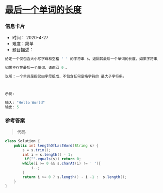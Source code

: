 # [最后一个单词的长度](https://leetcode-cn.com/problems/length-of-last-word/)

### 信息卡片

- 时间： 2020-4-27
- 难度：简单
- 题目描述：

```java
给定一个仅包含大小写字母和空格 ' ' 的字符串 s，返回其最后一个单词的长度。如果字符串从左向右滚动显示，那么最后一个单词就是最后出现的单词。

如果不存在最后一个单词，请返回 0 。

说明：一个单词是指仅由字母组成、不包含任何空格字符的 最大子字符串。

 

示例:

输入: "Hello World"
输出: 5

```



### 参考答案

> 代码

```java
class Solution {
    public int lengthOfLastWord(String s) {
        s = s.trim();
        int i = s.length() - 1;
         if("".equals(s)) return 0;
        while(i >= 0 && s.charAt(i) != ' '){
            i--;
        }
        return i >= 0 ? s.length() - i -1 :  s.length();
    }
}
```
